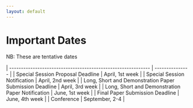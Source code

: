 ```yaml
---
layout: default
---
```


# Important Dates

NB: These are tentative dates

| ------------------------------------------------------------ | --------------- |
| Special Session Proposal Deadline                            | April, 1st week |
| Special Session Notification                                 | April, 2nd week |
| Long, Short and Demonstration Paper Submission Deadline      | April, 3rd week |
| Long, Short and Demonstration Paper Notification             | June, 1st week  |
| Final Paper Submission Deadline                              | June, 4th week  |
| Conference                                                   | September, 2-4  |